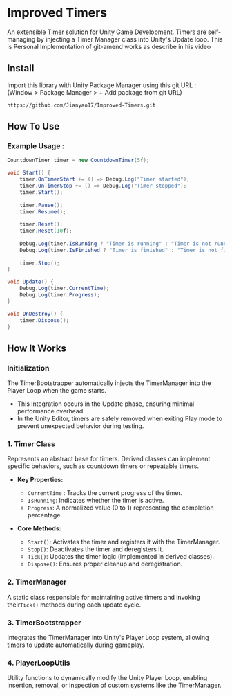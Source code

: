 # Improved Timers
An extensible Timer solution for Unity Game Development. Timers are 
self-managing by injecting a Timer Manager class into Unity's Update loop.
This is Personal Implementation of git-amend works as describe in his video

## Install
Import this library with Unity Package Manager using this git URL :
<br> (Window > Package Manager > + Add package from git URL)

```
https://github.com/Jianyao17/Improved-Timers.git
```

## How To Use
### Example Usage :
```csharp
CountdownTimer timer = new CountdownTimer(5f);

void Start() {
    timer.OnTimerStart += () => Debug.Log("Timer started");
    timer.OnTimerStop += () => Debug.Log("Timer stopped");
    timer.Start();
    
    timer.Pause();
    timer.Resume();
    
    timer.Reset();
    timer.Reset(10f);
    
    Debug.Log(timer.IsRunning ? "Timer is running" : "Timer is not running");
    Debug.Log(timer.IsFinished ? "Timer is finished" : "Timer is not finished");
    
    timer.Stop();
}

void Update() {
    Debug.Log(timer.CurrentTime);
    Debug.Log(timer.Progress);
}

void OnDestroy() {
    timer.Dispose();
}
```

## How It Works
### Initialization
  The TimerBootstrapper automatically injects the TimerManager 
  into the Player Loop when the game starts. 
  - This integration occurs in the Update phase, 
    ensuring minimal performance overhead.
  - In the Unity Editor, timers are safely removed when exiting 
    Play mode to prevent unexpected behavior during testing.

### 1. Timer Class
Represents an abstract base for timers. Derived classes can implement 
specific behaviors, such as countdown timers or repeatable timers.

- **Key Properties:**
  - `CurrentTime` : Tracks the current progress of the timer.
  - `IsRunning`: Indicates whether the timer is active.
  - `Progress`: A normalized value (0 to 1) representing the completion percentage.
  
- **Core Methods:**
  - `Start()`: Activates the timer and registers it with the TimerManager.
  - `Stop()`: Deactivates the timer and deregisters it.
  - `Tick()`: Updates the timer logic (implemented in derived classes).
  - `Dispose()`: Ensures proper cleanup and deregistration.

### 2. TimerManager
  A static class responsible for maintaining active timers and invoking 
  their`Tick()` methods during each update cycle.

### 3. TimerBootstrapper
  Integrates the TimerManager into Unity's Player Loop system, 
  allowing timers to update automatically during gameplay.

### 4. PlayerLoopUtils
  Utility functions to dynamically modify the Unity Player Loop, 
  enabling insertion, removal, or inspection of custom systems like the TimerManager.
